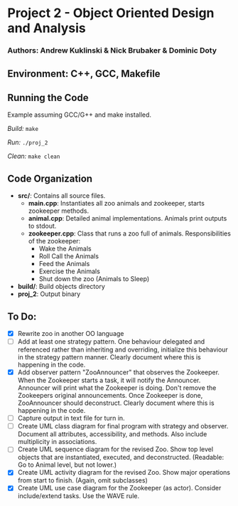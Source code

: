 # Project 2 - Object Oriented Design and Analysis
### Authors: Andrew Kuklinski & Nick Brubaker & Dominic Doty

## Environment: C++, GCC, Makefile

## Running the Code
Example assuming GCC/G++ and make installed.

*Build:* `make`

*Run:* `./proj_2`

*Clean:* `make clean`

## Code Organization
* **src/**: Contains all source files.
  * **main.cpp**: Instantiates all zoo animals and zookeeper, starts zookeeper methods.
  * **animal.cpp**: Detailed animal implementations. Animals print outputs to stdout.
  * **zookeeper.cpp**: Class that runs a zoo full of animals.  Responsibilities of the zookeeper:
    * Wake the Animals
    * Roll Call the Animals
    * Feed the Animals
    * Exercise the Animals
    * Shut down the zoo (Animals to Sleep)
* **build/**: Build objects directory
* **proj_2**: Output binary

## To Do:
- [x] Rewrite zoo in another OO language
- [ ] Add at least one strategy pattern. One behaviour delegated and referenced rather than inheriting and overriding, initialize this behaviour in the strategy pattern manner. Clearly document where this is happening in the code.
- [x] Add observer pattern "ZooAnnouncer" that observes the Zookeeper. When the Zookeeper starts a task, it will notify the Announcer. Announcer will print what the Zookeeper is doing. Don't remove the Zookeepers original announcements. Once Zookeeper is done, ZooAnnouncer should deconstruct. Clearly document where this is happening in the code.
- [ ] Capture output in text file for turn in.
- [ ] Create UML class diagram for final program with strategy and observer. Document all attributes, accessibility, and methods. Also include multiplicity in associations.
- [ ] Create UML sequence diagram for the revised Zoo. Show top level objects that are instantiated, executed, and deconstructed. (Readable: Go to Animal level, but not lower.)
- [x] Create UML activity diagram for the revised Zoo. Show major operations from start to finish. (Again, omit subclasses)
- [x] Create UML use case diagram for the Zookeeper (as actor). Consider include/extend tasks. Use the WAVE rule.
